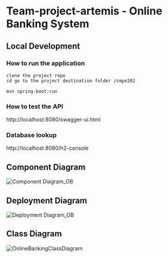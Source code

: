 # Team-project-artemis - Online Banking System

## Local Development
### How to run the application
````
clone the project repo
cd go to the project destination folder /cmpe202
````
````
mvn spring-boot:run
````

### How to test the API
http://localhost:8080/swagger-ui.html

### Database lookup
http://localhost:8080/h2-console

## Component Diagram
![Component Diagram_OB](https://user-images.githubusercontent.com/41709858/118186850-0f4c1000-b3f3-11eb-84f8-2fe73dfbc465.png)

## Deployment Diagram
![Deployment Diagram_OB](https://user-images.githubusercontent.com/41709858/118186863-1410c400-b3f3-11eb-8d7a-b1bd7c514434.png)

## Class Diagram
![OnlineBankingClassDiagram](https://user-images.githubusercontent.com/41709858/118019950-70e67e80-b30e-11eb-9525-288f5eac22e6.png)
